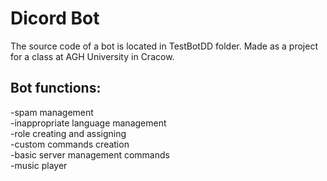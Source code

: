# Dicord Bot
The source code of a bot is located in TestBotDD folder. Made as a project for a class at AGH University in Cracow.
## Bot functions:
-spam management  
-inappropriate language management  
-role creating and assigning  
-custom commands creation  
-basic server management commands  
-music player  
